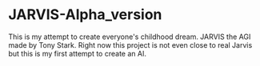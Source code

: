 # JARVIS-Alpha_version
This is my attempt to create everyone's childhood dream. JARVIS the AGI made by Tony Stark. Right now this project is not even close to real Jarvis but this is my first attempt to create an AI. 
